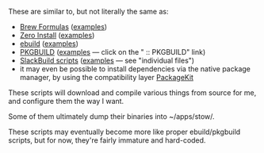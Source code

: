 These are similar to, but not literally the same as:

* [Brew Formulas](https://github.com/mxcl/homebrew/wiki/Formula-Cookbook) ([examples](https://github.com/mxcl/homebrew/tree/master/Library/Formula/))
* [Zero Install](http://0install.net/) ([examples](http://roscidus.com/0mirror/))
* [ebuild](http://en.wikipedia.org/wiki/Ebuild) ([examples](http://gentoo-portage.com/Newest))
* [PKGBUILD](http://en.wikipedia.org/wiki/Arch_Linux#Arch_User_Repository) ([examples](http://aur.archlinux.org/packages.php) — click on the " :: PKGBUILD" link)
* [SlackBuild scripts](http://www.slackwiki.com/SlackBuild_Scripts) ([examples](http://www.slackbuilds.org/repository/13.37/development/) — see "individual files")
* it may even be possible to install dependencies via the native package manager, by using the compatibility layer [PackageKit](http://www.packagekit.org/pk-users.html)

These scripts will download and compile various things from source for me, and configure them the way I want.

Some of them ultimately dump their binaries into ~/apps/stow/.

These scripts may eventually become more like proper ebuild/pkgbuild scripts, but for now, they're fairly immature and hard-coded.
